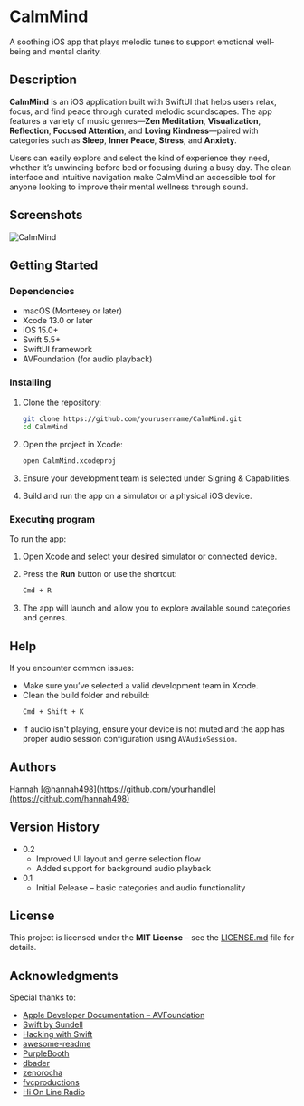 # CalmMind

A soothing iOS app that plays melodic tunes to support emotional well-being and mental clarity.

## Description

**CalmMind** is an iOS application built with SwiftUI that helps users relax, focus, and find peace through curated melodic soundscapes. The app features a variety of music genres—**Zen Meditation**, **Visualization**, **Reflection**, **Focused Attention**, and **Loving Kindness**—paired with categories such as **Sleep**, **Inner Peace**, **Stress**, and **Anxiety**.

Users can easily explore and select the kind of experience they need, whether it’s unwinding before bed or focusing during a busy day. The clean interface and intuitive navigation make CalmMind an accessible tool for anyone looking to improve their mental wellness through sound.

## Screenshots

![CalmMind](https://github.com/user-attachments/assets/051743df-18fb-476d-a1a6-222d59b5d6b4)

## Getting Started

### Dependencies

* macOS (Monterey or later)
* Xcode 13.0 or later
* iOS 15.0+
* Swift 5.5+
* SwiftUI framework
* AVFoundation (for audio playback)

### Installing

1. Clone the repository:
    ```bash
    git clone https://github.com/yourusername/CalmMind.git
    cd CalmMind
    ```

2. Open the project in Xcode:
    ```bash
    open CalmMind.xcodeproj
    ```

3. Ensure your development team is selected under Signing & Capabilities.

4. Build and run the app on a simulator or a physical iOS device.

### Executing program

To run the app:

1. Open Xcode and select your desired simulator or connected device.
2. Press the **Run** button or use the shortcut:
    ```bash
    Cmd + R
    ```

3. The app will launch and allow you to explore available sound categories and genres.

## Help

If you encounter common issues:

* Make sure you’ve selected a valid development team in Xcode.
* Clean the build folder and rebuild:
    ```bash
    Cmd + Shift + K
    ```
* If audio isn't playing, ensure your device is not muted and the app has proper audio session configuration using `AVAudioSession`.

## Authors

Hannah
[@hannah498](https://github.com/yourhandle](https://github.com/hannah498)

## Version History

* 0.2
    * Improved UI layout and genre selection flow
    * Added support for background audio playback
* 0.1
    * Initial Release – basic categories and audio functionality

## License

This project is licensed under the **MIT License** – see the [LICENSE.md](LICENSE.md) file for details.

## Acknowledgments

Special thanks to:
* [Apple Developer Documentation – AVFoundation](https://developer.apple.com/documentation/avfoundation)
* [Swift by Sundell](https://www.swiftbysundell.com/)
* [Hacking with Swift](https://www.hackingwithswift.com/)
* [awesome-readme](https://github.com/matiassingers/awesome-readme)
* [PurpleBooth](https://gist.github.com/PurpleBooth/109311bb0361f32d87a2)
* [dbader](https://github.com/dbader/readme-template)
* [zenorocha](https://gist.github.com/zenorocha/4526327)
* [fvcproductions](https://gist.github.com/fvcproductions/1bfc2d4aecb01a834b46)
* [Hi On Line Radio](https://www.hionline.eu/streaming-url/)
